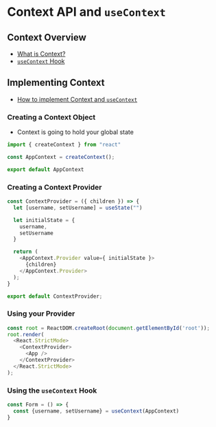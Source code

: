 # Context API and `useContext`

## Context Overview
* [What is Context?](https://reactjs.org/docs/context.html)
* [`useContext` Hook](https://reactjs.org/docs/hooks-reference.html#usecontext)


## Implementing Context
* [How to implement Context and `useContext`](https://levelup.gitconnected.com/how-to-use-context-with-react-hooks-5591a4010689)

### Creating a Context Object
- Context is going to hold your global state

```js
import { createContext } from "react"

const AppContext = createContext();

export default AppContext
```

### Creating a Context Provider
```js
const ContextProvider = ({ children }) => {
  let [username, setUsername] = useState("")

  let initialState = {
    username,
    setUsername
  }

  return (
    <AppContext.Provider value={ initialState }> 
      {children}
    </AppContext.Provider>
  );
}

export default ContextProvider;
```

### Using your Provider
```js
const root = ReactDOM.createRoot(document.getElementById('root'));
root.render(
  <React.StrictMode>
    <ContextProvider>
      <App />
    </ContextProvider>
  </React.StrictMode>
);
```

### Using the `useContext` Hook
```js
const Form = () => {
  const {username, setUsername} = useContext(AppContext)
}
```
